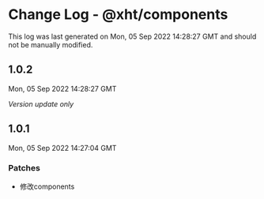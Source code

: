 # Change Log - @xht/components

This log was last generated on Mon, 05 Sep 2022 14:28:27 GMT and should not be manually modified.

## 1.0.2
Mon, 05 Sep 2022 14:28:27 GMT

_Version update only_

## 1.0.1
Mon, 05 Sep 2022 14:27:04 GMT

### Patches

- 修改components

